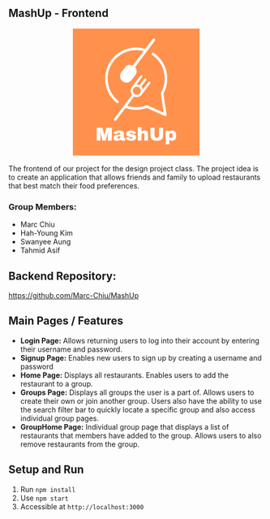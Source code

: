 ## MashUp - Frontend
<p align="center">
    <img src="public/images/MashUpLogo_V2.png" width="250">
</p>
The frontend of our project for the design project class. The project idea is to create an application that allows friends and family to upload restaurants that best match their food preferences.

### Group Members:
- Marc Chiu
- Hah-Young Kim
- Swanyee Aung
- Tahmid Asif

## Backend Repository:
https://github.com/Marc-Chiu/MashUp

## Main Pages / Features
- **Login Page:** Allows returning users to log into their account by entering their username and password.
- **Signup Page:** Enables new users to sign up by creating a username and password
- **Home Page:** Displays all restaurants. Enables users to add the restaurant to a group.
- **Groups Page:** Displays all groups the user is a part of. Allows users to create their own or join another group. Users also have the ability to use the search filter bar to quickly locate a specific group and also access individual group pages.
- **GroupHome Page:** Individual group page that displays a list of restaurants that members have added to the group. Allows users to also remove restaurants from the group. 

## Setup and Run
1. Run `npm install` 
2. Use `npm start`
3. Accessible at  `http://localhost:3000`
